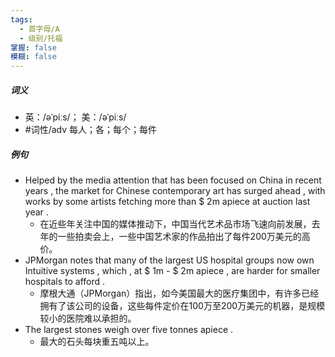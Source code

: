 ```yaml
---
tags:
  - 首字母/A
  - 级别/托福
掌握: false
模糊: false
---
```

##### 词义
- 英：/əˈpiːs/； 美：/əˈpiːs/
- #词性/adv  每人；各；每个；每件
##### 例句
- Helped by the media attention that has been focused on China in recent years , the market for Chinese contemporary art has surged ahead , with works by some artists fetching more than $ 2m apiece at auction last year .
	- 在近些年关注中国的媒体推动下，中国当代艺术品市场飞速向前发展，去年的一些拍卖会上，一些中国艺术家的作品拍出了每件200万美元的高价。
- JPMorgan notes that many of the largest US hospital groups now own Intuitive systems , which , at $ 1m - $ 2m apiece , are harder for smaller hospitals to afford .
	- 摩根大通（JPMorgan）指出，如今美国最大的医疗集团中，有许多已经拥有了该公司的设备，这些每件定价在100万至200万美元的机器，是规模较小的医院难以承担的。
- The largest stones weigh over five tonnes apiece .
	- 最大的石头每块重五吨以上。
